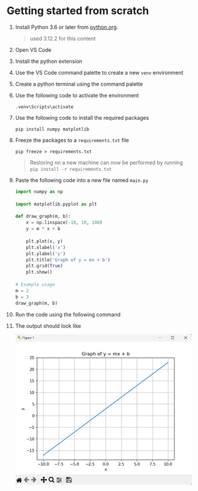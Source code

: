 # Getting started from scratch

1. Install Python 3.6 or later from [python.org](https://www.python.org/downloads/).
    > used 3.12.2 for this content

1. Open VS Code
1. Install the python extension
1. Use the VS Code command palette to create a new `venv` environment
1. Create a python terminal using the command palette
1. Use the following code to activate the environment

    ```pwsh
    .venv\Scripts\activate
    ```

1. Use the following code to install the required packages

    ```pwsh
    pip install numpy matplotlib
    ```

1. Freeze the packages to a `requirements.txt` file

    ```pwsh
    pip freeze > requirements.txt
    ```

    > Restoring on a new machine can now be performed by running `pip install -r requirements.txt`


1. Paste the following code into a new file named `main.py`

    ```python
    import numpy as np

    import matplotlib.pyplot as plt

    def draw_graph(m, b):
        x = np.linspace(-10, 10, 100)
        y = m * x + b

        plt.plot(x, y)
        plt.xlabel('x')
        plt.ylabel('y')
        plt.title('Graph of y = mx + b')
        plt.grid(True)
        plt.show()

    # Example usage
    m = 2
    b = 3
    draw_graph(m, b)
    ```

1. Run the code using the following command

1. The output should look like

    ![Graph](./assets/images/hello-world-mainpy.png)